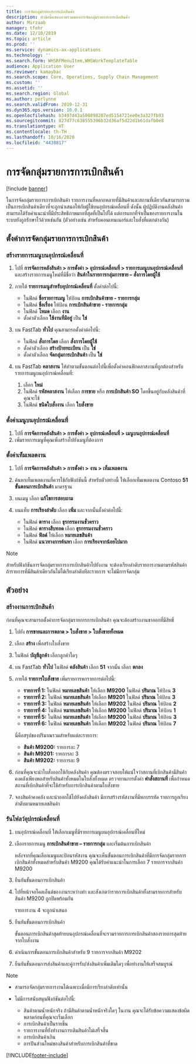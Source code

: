 ```yaml
---
title: การจัดกลุ่มรายการการเบิกสินค้า
description: หัวข้อนี้แสดงภาพรวมของการจัดกลุ่มรายการการเบิกสินค้า
author: Mirzaab
manager: tfehr
ms.date: 12/10/2019
ms.topic: article
ms.prod: ''
ms.service: dynamics-ax-applications
ms.technology: ''
ms.search.form: WHSRFMenuItem,WHSWorkTemplateTable
audience: Application User
ms.reviewer: kamaybac
ms.search.scope: Core, Operations, Supply Chain Management
ms.custom: ''
ms.assetid: ''
ms.search.region: Global
ms.author: perlynne
ms.search.validFrom: 2019-12-31
ms.dyn365.ops.version: 10.0.1
ms.openlocfilehash: b3497d43a500898207ed5154721ee0e3a327fb93
ms.sourcegitcommit: 827d77c638555396b32d36af5d22d1b61dafb0e8
ms.translationtype: HT
ms.contentlocale: th-TH
ms.lasthandoff: 10/16/2020
ms.locfileid: "4438817"
---
```

# <a name="pick-line-grouping"></a>การจัดกลุ่มรายการการเบิกสินค้า

[!include [banner](../includes/banner.md)]

ในการจัดกลุ่มรายการการเบิกสินค้า รายการงานที่หลากหลายที่มีสินค้าและสถานที่เดียวกันสามารถรวมเป็นการเบิกสินค้าเดียวที่จะถูกนำเสนอให้กับผู้ใช้บนอุปกรณ์เคลื่อนที่ ดังนั้น ผู้ปฏิบัติงานคลังสินค้าสามารถได้รับคำแนะนำที่มีประสิทธิภาพมากที่สุดที่เป็นไปได้ แต่การแยกที่จำเป็นของรายการงานในระบบยังถูกรักษาไว้ด้วยเช่นกัน (ตัวอย่างเช่น สำหรับคอนเทนเนอร์และใบสั่งที่แตกต่างกัน)

## <a name="set-up-pick-line-grouping"></a>ตั้งค่าการจัดกลุ่มรายการการเบิกสินค้า

### <a name="create-a-mobile-device-menu-item"></a>สร้างรายการเมนูบนอุปกรณ์เคลื่อนที่

1. ไปที่ **การจัดการคลังสินค้า \> การตั้งค่า \> อุปกรณ์เคลื่อนที่ \> รายการเมนูบนอุปกรณ์เคลื่อนที่** และสร้างรายการเมนูใหม่ที่มีชื่อว่า **สินค้าในรายการกลุ่มการขาย – สั่งการโดยผู้ใช้**
2. ภายใต้ **รายการเมนูสำหรับอุปกรณ์เคลื่อนที่** ตั้งค่าต่อไปนี้:

    - ในฟิลด์ **ชื่อรายการเมนู** ให้ป้อน **การเบิกสินค้าขาย - รายการกลุ่ม**
    - ในฟิลด์ **ชื่อเรื่อง** ให้ป้อน **การเบิกสินค้าขาย - รายการกลุ่ม**
    - ในฟิลด์ **โหมด** เลือก **งาน**
    - ตั้งค่าตัวเลือก **ใช้งานที่มีอยู่** เป็น **ใช่**

3. บน FastTab **ทั่วไป** คุณสามารถตั้งค่าต่อไปนี้:

    - ในฟิลด์ **สั่งการโดย** เลือก **สั่งการโดยผู้ใช้**
    - ตั้งค่าตัวเลือก **สร้างป้ายทะเบียน** เป็น **ใช่**
    - ตั้งค่าตัวเลือก **จัดกลุ่มการเบิกสินค้า** เป็น **ใช่**

4. บน FastTab **คลาสงาน** ให้ทำตามขั้นตอนต่อไปนี้เพื่อตั้งค่าคอนฟิกคลาสงานที่ถูกต้องสำหรับรายการเมนูบนอุปกรณ์เคลื่อนที่:

    1. เลือก **ใหม่**
    2. ในฟิลด์ **รหัสคลาสงาน** ให้เลือก **การขาย** หรือ **การเบิกสินค้า SO** โดยขึ้นอยู่กับคลังสินค้าที่คุณจะใช้
    3. ในฟิลด์ **ชนิดใบสั่งงาน** เลือก **ใบสั่งขาย**

### <a name="set-up-a-mobile-device-menu"></a>ตั้งค่าเมนูบนอุปกรณ์เคลื่อนที่

1. ไปที่ **การจัดการคลังสินค้า \> การตั้งค่า \> อุปกรณ์เคลื่อนที่ \> เมนูบนอุปกรณ์เคลื่อนที่** 
1. เพิ่มรายการเมนูที่คุณเพิ่งสร้างไปยังเมนูที่ต้องการ

### <a name="set-up-a-work-template"></a>ตั้งค่าเท็มเพลตงาน

1. ไปที่ **การจัดการคลังสินค้า \> การตั้งค่า \> งาน \> เท็มเพลตงาน**
1. ค้นหาเท็มเพลตงานที่ควรใช้กับฟังก์ชันนี้ สำหรับตัวอย่างนี้ ให้เลือกเท็มเพลตงาน Contoso **51 ขั้นตอนการเบิกสินค้า** มาตรฐาน
1. บนเมนู เลือก **แก้ไขการสอบถาม**
1. บนแท็บ **การเรียงลำดับ** เลือก **เพิ่ม** และจากนั้นตั้งค่าต่อไปนี้:

    - ในฟิลด์ **ตาราง** เลือก **ธุรกรรมงานชั่วคราว**
    - ในฟิลด์ **ตารางสืบทอด** เลือก **ธุรกรรมงานชั่วคราว**
    - ในฟิลด์ **ฟิลด์** ให้เลือก **หมายเลขสินค้า**
    - ในฟิลด์ **แนวทางการค้นหา** เลือก **การเรียงจากน้อยไปมาก**

> [!NOTE]
> สำหรับฟังก์ชันการจัดกลุ่มรายการการเบิกสินค้าไปยังงาน จะต้องเรียงลำดับรายการงานตามรหัสสินค้า ถ้ารายการที่มีสินค้าเดียวกันไม่ได้เรียงลำดับทีละรายการ จะไม่มีการจัดกลุ่ม

## <a name="example"></a>ตัวอย่าง

### <a name="create-picking-work"></a>สร้างงานการเบิกสินค้า

ก่อนที่คุณจะสามารถตั้งค่าการจัดกลุ่มรายการการเบิกสินค้า คุณจะต้องสร้างงานขาออกที่มีสิทธิ์

1. ไปยัง **การขายและการตลาด \> ใบสั่งขาย \> ใบสั่งขายทั้งหมด**
2. เลือก **สร้าง** เพื่อสร้างใบสั่งขาย 
3. ในฟิลด์ **บัญชีลูกค้า** เลือกลูกค้าใดๆ 
4. บน FastTab **ทั่วไป** ในฟิลด์ **คลังสินค้า** เลือก **51** จากนั้น เลือก **ตกลง**
5. ภายใต้ **รายการใบสั่งขาย** เพิ่มรายการหกรายการต่อไปนี้:

    - **รายการที่ 1:** ในฟิลด์ **หมายเลขสินค้า** ให้เลือก **M9200** ในฟิลด์ **ปริมาณ** ให้ป้อน **3**
    - **รายการที่ 2:** ในฟิลด์ **หมายเลขสินค้า** ให้เลือก **M9201** ในฟิลด์ **ปริมาณ** ให้ป้อน **3** 
    - **รายการที่ 3:** ในฟิลด์ **หมายเลขสินค้า** ให้เลือก **M9202** ในฟิลด์ **ปริมาณ** ให้ป้อน **2** 
    - **รายการที่ 4:** ในฟิลด์ **หมายเลขสินค้า** ให้เลือก **M9200** ในฟิลด์ **ปริมาณ** ให้ป้อน **1** 
    - **รายการที่ 5:** ในฟิลด์ **หมายเลขสินค้า** ให้เลือก **M9200** ในฟิลด์ **ปริมาณ** ให้ป้อน **3**
    - **รายการที่ 6:** ในฟิลด์ **หมายเลขสินค้า** ให้เลือก **M9202** ในฟิลด์ **ปริมาณ** ให้ป้อน **7** 

    นี่คือสรุปของปริมาณรวมสำหรับแต่ละรายการ:

    - **สินค้า M9200:** รายการละ 7
    - **สินค้า M9201:** รายการละ 3
    - **สินค้า M9202:** รายการละ 9

6. ก่อนที่คุณจะนำใบสั่งออกใช้กับคลังสินค้า คุณต้องตรวจสอบให้แน่ใจว่าสถานที่เบิกสินค้ามีสินค้าคงคลังเพียงพอสำหรับสินค้าทั้งหมดในใบสั่งทั้งหมด ตรวจทานการตั้งค่า **คำสั่งสถานที่** เพื่อกำหนดสถานที่เบิกสินค้าที่จะใช้สำหรับการเบิกสินค้าตามใบสั่งขาย
7. จองสินค้าคงคลัง และนำออกใช้ไปยังคลังสินค้า มีการสร้างรหัสงานที่มีหกบรรทัด รายการถูกเรียงลำดับตามหมายเลขสินค้า

### <a name="run-the-mobile-device-flow"></a>รันโฟลว์อุปกรณ์เคลื่อนที่

1. บนอุปกรณ์เคลื่อนที่ ให้เลือกเมนูที่มีรายการเมนูบนอุปกรณ์เคลื่อนที่ใหม่
1. เลือกรายการเมนู **การเบิกสินค้าขาย – รายการกลุ่ม** และเริ่มต้นการเบิกสินค้า

    หลังจากที่คุณเลือกเมนูและป้อนรหัสงาน คุณจะเห็นขั้นตอนการเบิกสินค้าที่มีการจัดกลุ่มรายการเบิกสินค้าทั้งหมดสำหรับสินค้า M9200 คุณได้รับคำแนะนำในการเลือก 7 รายการจากสินค้า M9200

1. ยืนยันขั้นตอนการเบิกสินค้า 
1. ไปที่หน้าจอไคลเอ็นต์ของงานระหว่างทำ และสังเกตว่ารายการเบิกสินค้าทั้งสามรายการสำหรับสินค้า M9200 ถูกปิดพร้อมกัน

    รายการงาน 4 จะถูกนำเสนอ

1. ยืนยันขั้นตอนการเบิกสินค้า

    ขั้นตอนการเบิกสินค้าสุดท้ายบนอุปกรณ์เคลื่อนที่จะรวมรายการการเบิกสินค้าสองรายการสุดท้ายจากใบสั่งงาน

1. ดำเนินการขั้นตอนการเบิกสินค้าสำหรับ 9 รายการจากสินค้า M9202
1. ยืนยันขั้นตอนการส่งสินค้าและคู่การรับ/ส่งสินค้าเพิ่มเติมใดๆ เพื่อทำงานให้เสร็จสมบูรณ์

> [!NOTE]
> - สามารถจัดกลุ่มรายการงานได้เฉพาะเมื่อมีการเรียงลำดับเท่านั้น
> - ไม่มีการสนับสนุนฟังก์ชันต่อไปนี้:
>
>    - สินค้าตามน้ำหนักจริง ถ้ามีสินค้าตามน้ำหนักจริงใดๆ ในงาน คุณจะได้รับข้อความแสดงข้อผิดพลาดก่อนที่คุณจะเริ่มเลือก
>    - การเบิกสินค้าเป็นรายชิ้น
>    - รายการงานที่ยังทำงานการเติมสินค้าไม่เสร็จสิ้น
>    - การเบิกสินค้าเกิน
>    - การปันส่วนใหม่ของสินค้าสำหรับการเบิกสินค้าที่ขาด


[!INCLUDE[footer-include](../../includes/footer-banner.md)]